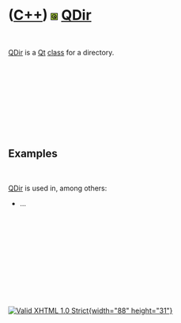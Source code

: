 



 

 

 

 

 

([C++](Cpp.htm)) ![Qt](PicQt.png) [QDir](CppQDir.htm)
=====================================================

 

[QDir](CppQDir.htm) is a [Qt](CppQt.htm) [class](CppClass.htm) for a
directory.

 

 

 

 

 

Examples
--------

 

[QDir](CppQDir.htm) is used in, among others:

-   ...

 

 

 

 

 





 

[![Valid XHTML 1.0 Strict](valid-xhtml10.png){width="88"
height="31"}](http://validator.w3.org/check?uri=referer)
